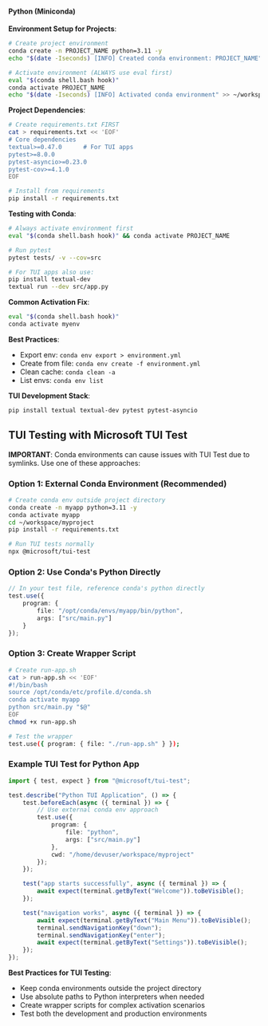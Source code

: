 #### Python (Miniconda)

**Environment Setup for Projects**:
```bash
# Create project environment
conda create -n PROJECT_NAME python=3.11 -y
echo "$(date -Iseconds) [INFO] Created conda environment: PROJECT_NAME" >> ~/workspace/JOURNAL.md

# Activate environment (ALWAYS use eval first)
eval "$(conda shell.bash hook)"
conda activate PROJECT_NAME
echo "$(date -Iseconds) [INFO] Activated conda environment" >> ~/workspace/JOURNAL.md
```

**Project Dependencies**:
```bash
# Create requirements.txt FIRST
cat > requirements.txt << 'EOF'
# Core dependencies
textual>=0.47.0      # For TUI apps
pytest>=8.0.0
pytest-asyncio>=0.23.0
pytest-cov>=4.1.0
EOF

# Install from requirements
pip install -r requirements.txt
```

**Testing with Conda**:
```bash
# Always activate environment first
eval "$(conda shell.bash hook)" && conda activate PROJECT_NAME

# Run pytest
pytest tests/ -v --cov=src

# For TUI apps also use:
pip install textual-dev
textual run --dev src/app.py
```

**Common Activation Fix**:
```bash
eval "$(conda shell.bash hook)"
conda activate myenv
```

**Best Practices**:
- Export env: `conda env export > environment.yml`
- Create from file: `conda env create -f environment.yml`
- Clean cache: `conda clean -a`
- List envs: `conda env list`

**TUI Development Stack**:
```bash
pip install textual textual-dev pytest pytest-asyncio
```

## TUI Testing with Microsoft TUI Test

**IMPORTANT**: Conda environments can cause issues with TUI Test due to symlinks. Use one of these approaches:

### Option 1: External Conda Environment (Recommended)
```bash
# Create conda env outside project directory
conda create -n myapp python=3.11 -y
conda activate myapp
cd ~/workspace/myproject
pip install -r requirements.txt

# Run TUI tests normally
npx @microsoft/tui-test
```

### Option 2: Use Conda's Python Directly
```typescript
// In your test file, reference conda's python directly
test.use({ 
    program: { 
        file: "/opt/conda/envs/myapp/bin/python", 
        args: ["src/main.py"] 
    } 
});
```

### Option 3: Create Wrapper Script
```bash
# Create run-app.sh
cat > run-app.sh << 'EOF'
#!/bin/bash
source /opt/conda/etc/profile.d/conda.sh
conda activate myapp
python src/main.py "$@"
EOF
chmod +x run-app.sh

# Test the wrapper
test.use({ program: { file: "./run-app.sh" } });
```

### Example TUI Test for Python App
```typescript
import { test, expect } from "@microsoft/tui-test";

test.describe("Python TUI Application", () => {
    test.beforeEach(async ({ terminal }) => {
        // Use external conda env approach
        test.use({ 
            program: { 
                file: "python", 
                args: ["src/main.py"] 
            },
            cwd: "/home/devuser/workspace/myproject"
        });
    });

    test("app starts successfully", async ({ terminal }) => {
        await expect(terminal.getByText("Welcome")).toBeVisible();
    });

    test("navigation works", async ({ terminal }) => {
        await expect(terminal.getByText("Main Menu")).toBeVisible();
        terminal.sendNavigationKey("down");
        terminal.sendNavigationKey("enter");
        await expect(terminal.getByText("Settings")).toBeVisible();
    });
});
```

**Best Practices for TUI Testing**:
- Keep conda environments outside the project directory
- Use absolute paths to Python interpreters when needed
- Create wrapper scripts for complex activation scenarios
- Test both the development and production environments
